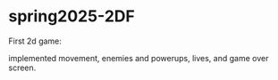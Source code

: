 # spring2025-2DF

First 2d game:

implemented movement, enemies and powerups, lives, and game over screen. 